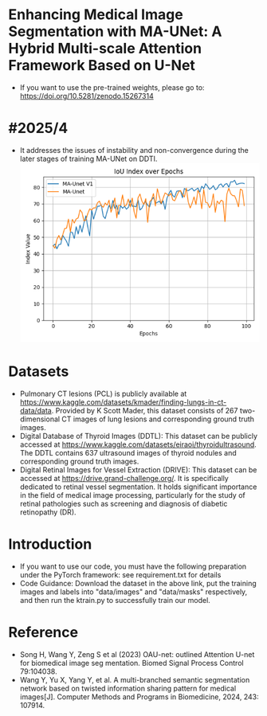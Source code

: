 # Enhancing Medical Image Segmentation with MA-UNet: A Hybrid Multi-scale Attention Framework Based on U-Net

- If you want to use the pre-trained weights, please go to:  https://doi.org/10.5281/zenodo.15267314

# #2025/4
- It addresses the issues of instability and non-convergence during the later stages of training MA-UNet on DDTI.
![Picture](result/IoU_Index_DDTI.png)

# Datasets

- Pulmonary CT lesions (PCL)  is publicly available at https://www.kaggle.com/datasets/kmader/finding-lungs-in-ct-data/data. Provided by K  Scott Mader, this dataset consists of 267 two-dimensional CT images of lung lesions  and corresponding ground truth images. 
- Digital Database of Thyroid Images (DDTL): This dataset can be publicly  accessed at https://www.kaggle.com/datasets/eiraoi/thyroidultrasound. The DDTL  contains 637 ultrasound images of thyroid nodules and corresponding ground truth  images. 
- Digital Retinal Images for Vessel Extraction (DRIVE): This dataset can be  accessed at https://drive.grand-challenge.org/. It is specifically dedicated to retinal  vessel segmentation. It holds significant importance in the field of medical image  processing, particularly for the study of retinal pathologies such as screening and  diagnosis of diabetic retinopathy (DR).

# Introduction

- If you want to use our code, you must have the following preparation under the PyTorch framework: see requirement.txt for details
- Code Guidance: Download the dataset in the above link, put the training images and labels into "data/images" and "data/masks" respectively, and then run the ktrain.py to successfully train our model.

# Reference

- Song H, Wang Y, Zeng S et al (2023) OAU-net: outlined Attention U-net for biomedical image seg
mentation. Biomed Signal Process Control 79:104038.
- Wang Y, Yu X, Yang Y, et al. A multi-branched semantic segmentation network based on 
twisted information sharing pattern for medical images[J]. Computer Methods and Programs 
in Biomedicine, 2024, 243: 107914. 
